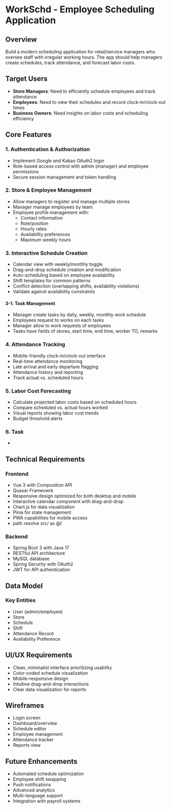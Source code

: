 # WorkSchd - Employee Scheduling Application

## Overview
Build a modern scheduling application for retail/service managers who oversee staff with irregular working hours. The app should help managers create schedules, track attendance, and forecast labor costs.

## Target Users
- **Store Managers**: Need to efficiently schedule employees and track attendance
- **Employees**: Need to view their schedules and record clock-in/clock-out times
- **Business Owners**: Need insights on labor costs and scheduling efficiency

## Core Features

### 1. Authentication & Authorization
- Implement Google and Kakao OAuth2 login
- Role-based access control with admin (manager) and employee permissions
- Secure session management and token handling

### 2. Store & Employee Management
- Allow managers to register and manage multiple stores
- Manager manage employees by team
- Employee profile management with:
  - Contact information
  - Role/position
  - Hourly rates
  - Availability preferences
  - Maximum weekly hours

### 3. Interactive Schedule Creation
- Calendar view with weekly/monthly toggle
- Drag-and-drop schedule creation and modification
- Auto-scheduling based on employee availability
- Shift templates for common patterns
- Conflict detection (overlapping shifts, availability violations)
- Validate against availability constraints
#### 3-1. Task Management 
  - Manager create tasks by daily, weekly, monthly work schedule 
  - Employees request to works on each tasks
  - Manager allow to work requests of employees
  - Tasks have fields of stores, start time, end time, worker TO, remarks
 
### 4. Attendance Tracking
- Mobile-friendly clock-in/clock-out interface
- Real-time attendance monitoring
- Late arrival and early departure flagging
- Attendance history and reporting
- Track actual vs. scheduled hours

### 5. Labor Cost Forecasting
- Calculate projected labor costs based on scheduled hours
- Compare scheduled vs. actual hours worked
- Visual reports showing labor cost trends
- Budget threshold alerts

### 6. Task
- 

## Technical Requirements

### Frontend
- Vue 3 with Composition API
- Quasar Frameowrk
- Responsive design optimized for both desktop and mobile
- Interactive calendar component with drag-and-drop
- Chart.js for data visualization
- Pinia for state management
- PWA capabilities for mobile access
- path resolve src/ as @/

### Backend
- Spring Boot 3 with Java 17
- RESTful API architecture
- MySQL database
- Spring Security with OAuth2
- JWT for API authentication

## Data Model

### Key Entities
- User (admin/employee)
- Store
- Schedule
- Shift
- Attendance Record
- Availability Preference

## UI/UX Requirements
- Clean, minimalist interface prioritizing usability
- Color-coded schedule visualization
- Mobile-responsive design
- Intuitive drag-and-drop interactions
- Clear data visualization for reports

## Wireframes
- Login screen
- Dashboard/overview
- Schedule editor
- Employee management
- Attendance tracker
- Reports view

## Future Enhancements
- Automated schedule optimization
- Employee shift swapping
- Push notifications
- Advanced analytics
- Multi-language support
- Integration with payroll systems 
 
